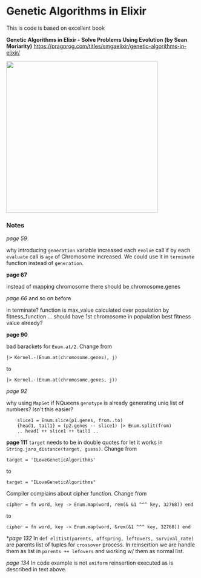 # Genetic Algorithms in Elixir
This is code is based on excellent book

**Genetic Algorithms in Elixir - Solve Problems Using Evolution (by Sean Moriarity)**
https://pragprog.com/titles/smgaelixir/genetic-algorithms-in-elixir/

<img src="https://pragprog.com/titles/smgaelixir/genetic-algorithms-in-elixir/smgaelixir.jpg" width=400 />

### Notes
*page 59*

why introducing `generation` variable increased each `evolve` call if by each `evaluate` call
is `age` of Chromosome increased. We could use it in `terminate` function instead of `generation`.

**page 67**

instead of mapping chromosome there should be chromosome.genes

*page 66* and so on before

in terminate? function is max_value calculated over population by fitness_function ... should have
1st chromosome in population best fitness value already?

**page 90**

bad barackets for `Enum.at/2`. Change from
```
|> Kernel.-(Enum.at(chromosome.genes), j)
```
to
```
|> Kernel.-(Enum.at(chromosome.genes, j))
```

*page 92*

why using `MapSet` if NQueens `genotype` is already generating uniq list of numbers? Isn't this easier?
```
    slice1 = Enum.slice(p1.genes, from..to)
    {head1, tail1} = (p2.genes -- slice1) |> Enum.split(from)
    .. head1 ++ slice1 ++ tail1 ..
```

**page 111**
`target` needs to be in double quotes for let it works in `String.jaro_distance(target, guess)`. Change from
```
target = 'ILoveGeneticAlgorithms'
```
to
```
target = "ILoveGeneticAlgorithms"
```

Compiler complains about cipher function. Change from
```
cipher = fn word, key -> Enum.map(word, rem(& &1 ^^^ key, 32768)) end
```
to
```
cipher = fn word, key -> Enum.map(word, &rem(&1 ^^^ key, 32768)) end
```

**page 132*
In `def elitist(parents, offspring, leftovers, survival_rate)` are parents list of tuples for `crossover` process.
In reinsertion we are handle them as list in `parents ++ lefovers` and working w/ them as normal list.

*page 134*
In code example is not `uniform` reinsertion executed as is described in text above.
